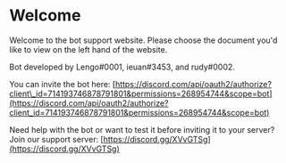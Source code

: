 # Welcome

Welcome to the bot support website. Please choose the document you'd like to view on the left hand of the website.

Bot developed by Lengo\#0001, ieuan\#3453, and rudy\#0002.

You can invite the bot here: [https://discord.com/api/oauth2/authorize?client\_id=714193746878791801&permissions=268954744&scope=bot](https://discord.com/api/oauth2/authorize?client_id=714193746878791801&permissions=268954744&scope=bot)

Need help with the bot or want to test it before inviting it to your server? Join our support server: [https://discord.gg/XVvGTSg](https://discord.gg/XVvGTSg)



